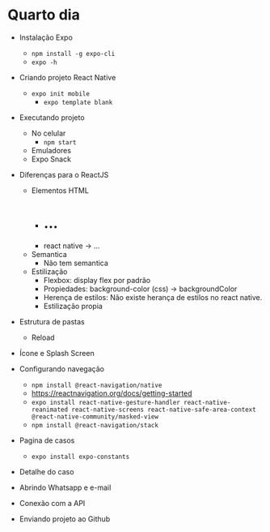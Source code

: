 # Quarto dia

* Instalação Expo
	* `npm install -g expo-cli`
	* `expo -h`

* Criando projeto React Native
	* `expo init mobile`
		* `expo template blank`

* Executando projeto
	* No celular
		* `npm start`
	* Emuladores
	* Expo Snack

* Diferenças para o ReactJS
	* Elementos HTML
		* <div> <span> <p> <h1> ... 
		* react native -> <View> <Text> ...
	* Semantica
		* Não tem semantica
	* Estilização
		* Flexbox: display flex por padrão
		* Propiedades: background-color (css) -> backgroundColor
		* Herença de estilos: Não existe herança de estilos no react native. 
		* Estilização propia

* Estrutura de pastas
	* Reload

* Ícone e Splash Screen

* Configurando navegação
	* `npm install @react-navigation/native`
	* https://reactnavigation.org/docs/getting-started
	* `expo install react-native-gesture-handler react-native-reanimated react-native-screens react-native-safe-area-context @react-native-community/masked-view`
	* `npm install @react-navigation/stack`

* Pagina de casos
	* `expo install expo-constants`

* Detalhe do caso

* Abrindo Whatsapp e e-mail

* Conexão com a API

* Enviando projeto ao Github